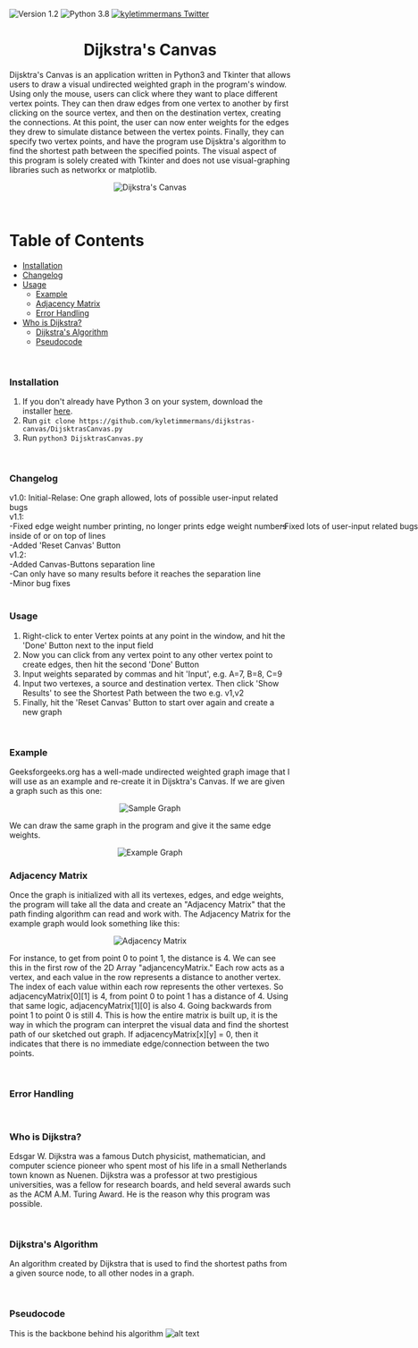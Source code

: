 ![Version 1.2](http://img.shields.io/badge/version-v1.2-orange.svg)
![Python 3.8](http://img.shields.io/badge/python-3.8-blue.svg)
[![kyletimmermans Twitter](http://img.shields.io/twitter/url/http/shields.io.svg?style=social&label=Follow)](https://twitter.com/kyletimmermans)


# <div align="center">Dijkstra's Canvas</div>

Dijsktra's Canvas is an application written in Python3 and Tkinter that allows users to draw a visual undirected weighted graph in the program's window. Using only the mouse, users can click where they want to place different vertex points. They can then draw edges from one vertex to another by first clicking on the source vertex, and then on the destination vertex, creating the connections. At this point, the user can now enter weights for the edges they drew to simulate distance between the vertex points. Finally, they can specify two vertex points, and have the program use Dijsktra's algorithm to find the shortest path between the specified points. The visual aspect of this program is solely created with Tkinter and does not use visual-graphing libraries such as networkx or matplotlib.

<p align="center">
  <img src="https://github.com/kyletimmermans/dijkstras-canvas/blob/master/media/finalGraph.png?raw=true" alt="Dijkstra's Canvas"/>
</p>


<br/>

Table of Contents
=================

<!--ts-->
   * [Installation](#installation)
   * [Changelog](#changelog)
   * [Usage](#usage)
      * [Example](#example)
      * [Adjacency Matrix](#adjacency-matrix)
      * [Error Handling](#error-handling)
   * [Who is Dijkstra?](#who-is-dijkstra)
      * [Dijkstra's Algorithm](#dijkstras-algorithm)
      * [Pseudocode](#pseudocode)
<!--te-->

<br/>

### Installation
1. If you don't already have Python 3 on your system, download the installer [here](https://www.python.org/downloads/ "Python Installer").
2. Run `git clone https://github.com/kyletimmermans/dijkstras-canvas/DijsktrasCanvas.py`
3. Run `python3 DijsktrasCanvas.py`

<br/>

### Changelog
<div>v1.0: Initial-Relase: One graph allowed, lots of possible user-input related bugs</div>
<div>v1.1:</div>
<div style="position:absolute; right:0;">-Fixed lots of user-input related bugs</div>
<div>-Fixed edge weight number printing, no longer prints edge weight numbers inside of or on top of lines</div>
<div>-Added 'Reset Canvas' Button</div>
<div>v1.2:</div>
<div>-Added Canvas-Buttons separation line</div>
<div>-Can only have so many results before it reaches the separation line</div>
<div>-Minor bug fixes</div>

</br>

### Usage
1. Right-click to enter Vertex points at any point in the window, and hit the 'Done' Button next to the input field
2. Now you can click from any vertex point to any other vertex point to create edges, then hit the second 'Done' Button
3. Input weights separated by commas and hit 'Input', e.g. A=7, B=8, C=9
4. Input two vertexes, a source and destination vertex. Then click 'Show Results' to see the Shortest Path between the two 
e.g. v1,v2
5. Finally, hit the 'Reset Canvas' Button to start over again and create a new graph

<br/>

### Example
Geeksforgeeks.org has a well-made undirected weighted graph image that I will use as an example and re-create it in Dijsktra's Canvas. 
If we are given a graph such as this one:

<p align="center">
  <img src="https://github.com/kyletimmermans/dijkstras-canvas/blob/master/media/UndirectedWeightedGraph.png?raw=true" alt="Sample Graph"/>
</p>

We can draw the same graph in the program and give it the same edge weights.

<p align="center">
  <img src="https://github.com/kyletimmermans/dijkstras-canvas/blob/master/media/exampleGraph.png?raw=true" alt="Example Graph"/>
</p>

### Adjacency Matrix
Once the graph is initialized with all its vertexes, edges, and edge weights, the program will take all the data and create an "Adjacency Matrix" that the path finding algorithm can read and work with. The Adjacency Matrix for the example graph would look something like this:

<p align="center">
  <img src="https://github.com/kyletimmermans/dijkstras-canvas/blob/master/media/adjacencyMatrix.png?raw=true" alt="Adjacency Matrix"/>
</p>

For instance, to get from point 0 to point 1, the distance is 4. We can see this in the first row of the 2D Array "adjancencyMatrix." Each row acts as a vertex, and each value in the row represents a distance to another vertex. The index of each value within each row represents the other vertexes. So adjacencyMatrix[0][1] is 4, from point 0 to point 1 has a distance of 4. Using that same logic, adjacencyMatrix[1][0] is also 4. Going backwards from point 1 to point 0 is still 4. This is how the entire matrix is built up, it is the way in which the program can interpret the visual data and find the shortest path of our sketched out graph. If adjacencyMatrix[x][y] = 0, then it indicates that there is no immediate edge/connection between the two points.

<br/>

### Error Handling

<br/>

### Who is Dijkstra?
Edsgar W. Dijkstra was a famous Dutch physicist, mathematician, and computer science pioneer who spent most of his life in a small Netherlands town known as Nuenen. Dijkstra was a professor at two prestigious universities, was a fellow for research boards, and held several awards such as the ACM A.M. Turing Award. He is the reason why this program was possible.

<br/>

### Dijkstra's Algorithm
An algorithm created by Dijkstra that is used to find the shortest paths from a given source node, to all other nodes in a graph. 

<br/>

### Pseudocode
This is the backbone behind his algorithm
![alt text](https://github.com/kyletimmermans/dijkstras-canvas/blob/master/media/pseudocode.png "Pseudocode")
